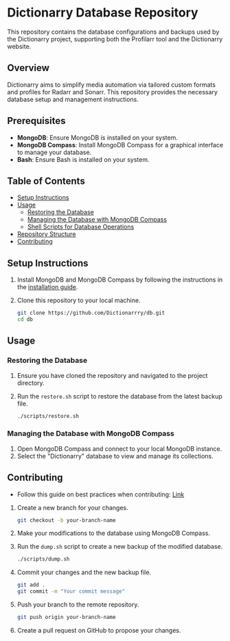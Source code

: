 # Dictionarry Database Repository

This repository contains the database configurations and backups used by the Dictionarry project, supporting both the Profilarr tool and the Dictionarry website.

## Overview

Dictionarry aims to simplify media automation via tailored custom formats and profiles for Radarr and Sonarr. This repository provides the necessary database setup and management instructions.

## Prerequisites

- **MongoDB**: Ensure MongoDB is installed on your system.
- **MongoDB Compass**: Install MongoDB Compass for a graphical interface to manage your database.
- **Bash**: Ensure Bash is installed on your system.

## Table of Contents

- [Setup Instructions](#setup-instructions)
- [Usage](#usage)
  - [Restoring the Database](#restoring-the-database)
  - [Managing the Database with MongoDB Compass](#managing-the-database-with-mongodb-compass)
  - [Shell Scripts for Database Operations](#shell-scripts-for-database-operations)
- [Repository Structure](#repository-structure)
- [Contributing](#contributing)

## Setup Instructions

1. Install MongoDB and MongoDB Compass by following the instructions in the [installation guide](https://github.com/Dictionarrry/db/wiki/Installing-MongoDB-&-Compass).
2. Clone this repository to your local machine.

   ```bash
   git clone https://github.com/Dictionarrry/db.git
   cd db
   ```

## Usage

### Restoring the Database

1. Ensure you have cloned the repository and navigated to the project directory.
2. Run the `restore.sh` script to restore the database from the latest backup file.

   ```bash
   ./scripts/restore.sh
   ```

### Managing the Database with MongoDB Compass

1. Open MongoDB Compass and connect to your local MongoDB instance.
2. Select the "Dictionarry" database to view and manage its collections.

## Contributing

- Follow this guide on best practices when contributing: [Link](https://github.com/Dictionarrry/db/wiki/Best-Practices)

1. Create a new branch for your changes.

   ```bash
   git checkout -b your-branch-name
   ```

2. Make your modifications to the database using MongoDB Compass.
3. Run the `dump.sh` script to create a new backup of the modified database.

   ```bash
   ./scripts/dump.sh
   ```

4. Commit your changes and the new backup file.

   ```bash
   git add .
   git commit -m "Your commit message"
   ```

5. Push your branch to the remote repository.

   ```bash
   git push origin your-branch-name
   ```

6. Create a pull request on GitHub to propose your changes.

